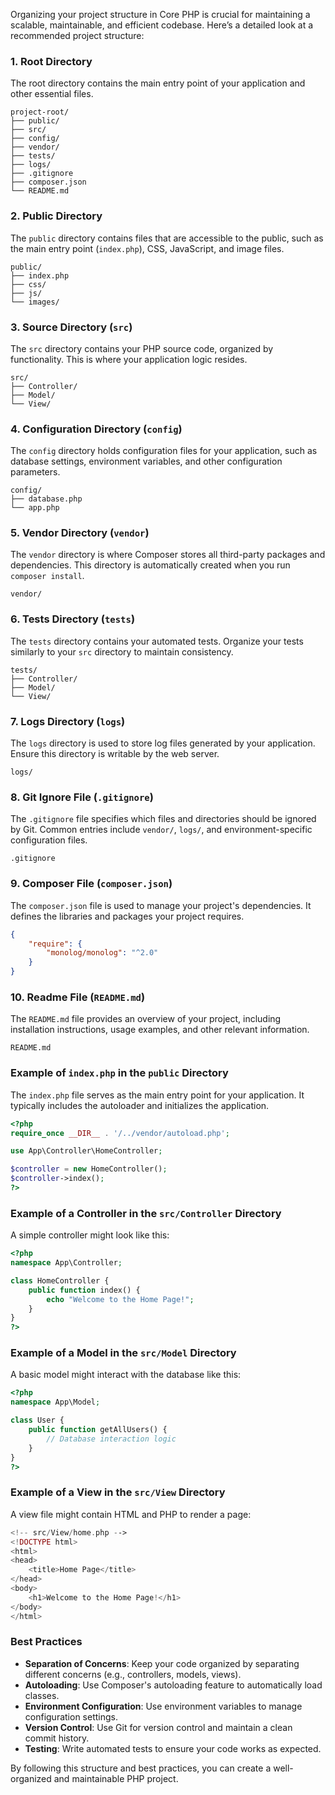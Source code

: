 Organizing your project structure in Core PHP is crucial for maintaining a scalable, maintainable, and efficient codebase. Here’s a detailed look at a recommended project structure:

### 1. **Root Directory**

The root directory contains the main entry point of your application and other essential files.

```
project-root/
├── public/
├── src/
├── config/
├── vendor/
├── tests/
├── logs/
├── .gitignore
├── composer.json
└── README.md
```

### 2. **Public Directory**

The `public` directory contains files that are accessible to the public, such as the main entry point (`index.php`), CSS, JavaScript, and image files.

```
public/
├── index.php
├── css/
├── js/
└── images/
```

### 3. **Source Directory (`src`)**

The `src` directory contains your PHP source code, organized by functionality. This is where your application logic resides.

```
src/
├── Controller/
├── Model/
└── View/
```

### 4. **Configuration Directory (`config`)**

The `config` directory holds configuration files for your application, such as database settings, environment variables, and other configuration parameters.

```
config/
├── database.php
└── app.php
```

### 5. **Vendor Directory (`vendor`)**

The `vendor` directory is where Composer stores all third-party packages and dependencies. This directory is automatically created when you run `composer install`.

```
vendor/
```

### 6. **Tests Directory (`tests`)**

The `tests` directory contains your automated tests. Organize your tests similarly to your `src` directory to maintain consistency.

```
tests/
├── Controller/
├── Model/
└── View/
```

### 7. **Logs Directory (`logs`)**

The `logs` directory is used to store log files generated by your application. Ensure this directory is writable by the web server.

```
logs/
```

### 8. **Git Ignore File (`.gitignore`)**

The `.gitignore` file specifies which files and directories should be ignored by Git. Common entries include `vendor/`, `logs/`, and environment-specific configuration files.

```
.gitignore
```

### 9. **Composer File (`composer.json`)**

The `composer.json` file is used to manage your project's dependencies. It defines the libraries and packages your project requires.

```json
{
	"require": {
		"monolog/monolog": "^2.0"
	}
}
```

### 10. **Readme File (`README.md`)**

The `README.md` file provides an overview of your project, including installation instructions, usage examples, and other relevant information.

```
README.md
```

### Example of `index.php` in the `public` Directory

The `index.php` file serves as the main entry point for your application. It typically includes the autoloader and initializes the application.

```php
<?php
require_once __DIR__ . '/../vendor/autoload.php';

use App\Controller\HomeController;

$controller = new HomeController();
$controller->index();
?>
```

### Example of a Controller in the `src/Controller` Directory

A simple controller might look like this:

```php
<?php
namespace App\Controller;

class HomeController {
    public function index() {
        echo "Welcome to the Home Page!";
    }
}
?>
```

### Example of a Model in the `src/Model` Directory

A basic model might interact with the database like this:

```php
<?php
namespace App\Model;

class User {
    public function getAllUsers() {
        // Database interaction logic
    }
}
?>
```

### Example of a View in the `src/View` Directory

A view file might contain HTML and PHP to render a page:

```php
<!-- src/View/home.php -->
<!DOCTYPE html>
<html>
<head>
    <title>Home Page</title>
</head>
<body>
    <h1>Welcome to the Home Page!</h1>
</body>
</html>
```

### Best Practices

- **Separation of Concerns**: Keep your code organized by separating different concerns (e.g., controllers, models, views).
- **Autoloading**: Use Composer's autoloading feature to automatically load classes.
- **Environment Configuration**: Use environment variables to manage configuration settings.
- **Version Control**: Use Git for version control and maintain a clean commit history.
- **Testing**: Write automated tests to ensure your code works as expected.

By following this structure and best practices, you can create a well-organized and maintainable PHP project.
